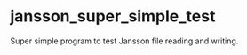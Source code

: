 jansson_super_simple_test
=========================

Super simple program to test Jansson file reading and writing.
